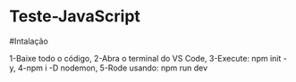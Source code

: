 # Teste-JavaScript

#Intalação

1-Baixe todo o código,
2-Abra o terminal do VS Code,
3-Execute: npm init -y,
4-npm i -D nodemon,
5-Rode usando: npm run dev
